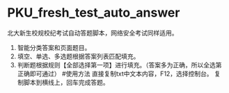 # PKU_fresh_test_auto_answer
北大新生校规校纪考试自动答题脚本，网络安全考试同样适用。
1. 智能分类答案和页面题目。
2. 填空、单选、多选题根据答案列表匹配填充。
3. 判断题根据规则【全部选择第一项】进行填充。（答案多为正确，所以全选第正确即可通过）
#使用方法
直接复制txt中文本内容，F12，选择控制台。
复制脚本到横线上，回车完成答题。
